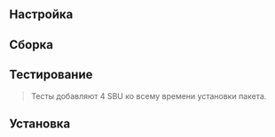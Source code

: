 <pkg :name="'check'" instsize showsbu2></pkg>

## Настройка

<package-script :package="'check'" :type="'configure'"></package-script>

## Сборка

<package-script :package="'check'" :type="'build'"></package-script>

## Тестирование

<package-script :package="'check'" :type="'test'"></package-script>

> Тесты добавляют 4 SBU ко всему времени установки пакета.

## Установка

<package-script :package="'check'" :type="'install'"></package-script>

<script>
	new Vue({ el: '#main' })
</script>

